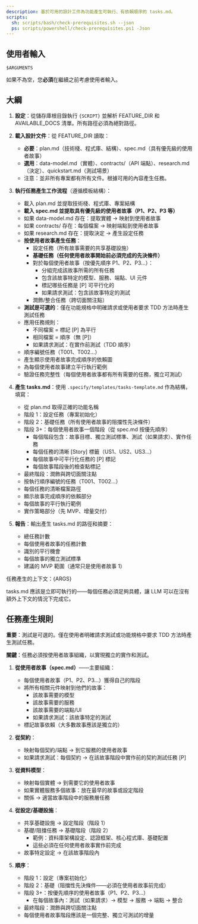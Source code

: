 ```yaml
---
description: 基於可用的設計工件為功能產生可執行、有依賴順序的 tasks.md。
scripts:
  sh: scripts/bash/check-prerequisites.sh --json
  ps: scripts/powershell/check-prerequisites.ps1 -Json
---
```


## 使用者輸入

```text
$ARGUMENTS
```

如果不為空，您**必須**在繼續之前考慮使用者輸入。

## 大綱

1. **設定**：從儲存庫根目錄執行 `{SCRIPT}` 並解析 FEATURE_DIR 和 AVAILABLE_DOCS 清單。所有路徑必須為絕對路徑。

2. **載入設計文件**：從 FEATURE_DIR 讀取：
   - **必要**：plan.md（技術棧、程式庫、結構）、spec.md（具有優先級的使用者故事）
   - **選用**：data-model.md（實體）、contracts/（API 端點）、research.md（決定）、quickstart.md（測試場景）
   - 注意：並非所有專案都有所有文件。根據可用的內容產生任務。

3. **執行任務產生工作流程**（遵循模板結構）：
   - 載入 plan.md 並提取技術棧、程式庫、專案結構
   - **載入 spec.md 並提取具有優先級的使用者故事（P1、P2、P3 等）**
   - 如果 data-model.md 存在：提取實體 → 映射到使用者故事
   - 如果 contracts/ 存在：每個檔案 → 映射端點到使用者故事
   - 如果 research.md 存在：提取決定 → 產生設定任務
   - **按使用者故事產生任務**：
     - 設定任務（所有故事需要的共享基礎設施）
     - **基礎任務（任何使用者故事開始前必須完成的先決條件）**
     - 對於每個使用者故事（按優先順序 P1、P2、P3...）：
       - 分組完成該故事所需的所有任務
       - 包含該故事特定的模型、服務、端點、UI 元件
       - 標記哪些任務是 [P] 可平行化的
       - 如果請求測試：包含該故事特定的測試
     - 潤飾/整合任務（跨切面關注點）
   - **測試是可選的**：僅在功能規格中明確請求或使用者要求 TDD 方法時產生測試任務
   - 應用任務規則：
     - 不同檔案 = 標記 [P] 為平行
     - 相同檔案 = 順序（無 [P]）
     - 如果請求測試：在實作前測試（TDD 順序）
   - 順序編號任務（T001、T002...）
   - 產生顯示使用者故事完成順序的依賴圖
   - 為每個使用者故事建立平行執行範例
   - 驗證任務完整性（每個使用者故事都有所有需要的任務，獨立可測試）

4. **產生 tasks.md**：使用 `.specify/templates/tasks-template.md` 作為結構，填寫：
   - 從 plan.md 取得正確的功能名稱
   - 階段 1：設定任務（專案初始化）
   - 階段 2：基礎任務（所有使用者故事的阻擋性先決條件）
   - 階段 3+：每個使用者故事一個階段（從 spec.md 按優先順序）
     - 每個階段包含：故事目標、獨立測試標準、測試（如果請求）、實作任務
     - 每個任務的清晰 [Story] 標籤（US1、US2、US3...）
     - 每個故事中可平行化任務的 [P] 標記
     - 每個故事階段後的檢查點標記
   - 最終階段：潤飾與跨切面關注點
   - 按執行順序編號的任務（T001、T002...）
   - 每個任務的清晰檔案路徑
   - 顯示故事完成順序的依賴部分
   - 每個故事的平行執行範例
   - 實作策略部分（先 MVP、增量交付）

5. **報告**：輸出產生 tasks.md 的路徑和摘要：
   - 總任務計數
   - 每個使用者故事的任務計數
   - 識別的平行機會
   - 每個故事的獨立測試標準
   - 建議的 MVP 範圍（通常只是使用者故事 1）

任務產生的上下文：{ARGS}

tasks.md 應該是立即可執行的——每個任務必須足夠具體，讓 LLM 可以在沒有額外上下文的情況下完成它。

## 任務產生規則

**重要**：測試是可選的。僅在使用者明確請求測試或功能規格中要求 TDD 方法時產生測試任務。

**關鍵**：任務必須按使用者故事組織，以實現獨立的實作和測試。

1. **從使用者故事（spec.md）**——主要組織：
   - 每個使用者故事（P1、P2、P3...）獲得自己的階段
   - 將所有相關元件映射到他們的故事：
     - 該故事需要的模型
     - 該故事需要的服務
     - 該故事需要的端點/UI
     - 如果請求測試：該故事特定的測試
   - 標記故事依賴（大多數故事應該是獨立的）
   
2. **從契約**：
   - 映射每個契約/端點 → 到它服務的使用者故事
   - 如果請求測試：每個契約 → 在該故事階段中實作前的契約測試任務 [P]

3. **從資料模型**：
   - 映射每個實體 → 到需要它的使用者故事
   - 如果實體服務多個故事：放在最早的故事或設定階段
   - 關係 → 適當故事階段中的服務層任務

4. **從設定/基礎設施**：
   - 共享基礎設施 → 設定階段（階段 1）
   - 基礎/阻擋任務 → 基礎階段（階段 2）
     - 範例：資料庫架構設定、認證框架、核心程式庫、基礎配置
     - 這些必須在任何使用者故事實作前完成
   - 故事特定設定 → 在該故事階段內

5. **順序**：
   - 階段 1：設定（專案初始化）
   - 階段 2：基礎（阻擋性先決條件——必須在使用者故事前完成）
   - 階段 3+：按優先順序的使用者故事（P1、P2、P3...）
     - 在每個故事內：測試（如果請求）→ 模型 → 服務 → 端點 → 整合
   - 最終階段：潤飾與跨切面關注點
   - 每個使用者故事階段應該是一個完整、獨立可測試的增量

